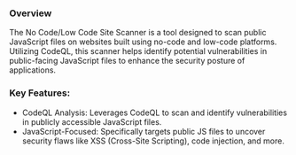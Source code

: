 ### Overview

The No Code/Low Code Site Scanner is a tool designed to scan public JavaScript files on websites built using no-code and low-code platforms. Utilizing CodeQL, this scanner helps identify potential vulnerabilities in public-facing JavaScript files to enhance the security posture of applications.

### Key Features:

- CodeQL Analysis: Leverages CodeQL to scan and identify vulnerabilities in publicly accessible JavaScript files.
- JavaScript-Focused: Specifically targets public JS files to uncover security flaws like XSS (Cross-Site Scripting), code injection, and more.

